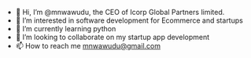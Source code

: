 - 👋 Hi, I’m @mnwawudu, the CEO of Icorp Global Partners limited. 
- 👀 I’m interested in software development for Ecommerce and startups 
- 🌱 I’m currently learning python 
- 💞️ I’m looking to collaborate on my startup app development 
- 📫 How to reach me mnwawudu@gmail.com 

<!---
mnwawudu/mnwawudu is a ✨ special ✨ repository because its `README.md` (this file) appears on your GitHub profile.
You can click the Preview link to take a look at your changes.
--->
